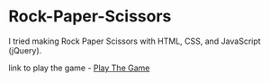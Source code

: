 # Rock-Paper-Scissors
I tried making Rock Paper Scissors with HTML, CSS, and JavaScript (jQuery). 

link to play the game - [Play The Game](https://yashghogre.github.io/Rock-Paper-Scissors/)
